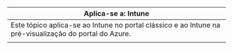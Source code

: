|Aplica-se a: Intune |
|--|
|Este tópico aplica-se ao Intune no portal clássico e ao Intune na pré-visualização do portal do Azure.|
| |
